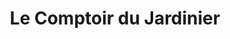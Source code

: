 ---
title: "Le Comptoir du Jardinier"
url: /longue-jumelles/le-comptoir-du-jardinier/
shop: Garten-Center
---